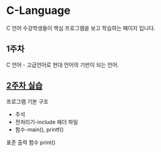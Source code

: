 # C-Language
C 언어 수강학생들이 핵심 프로그램을 보고 학습하는 페이지 입니다. 

## 1주차
C 언어 - 고급언어로 현대 언어의 기반이 되는 언어.

## [2주차 실습](https://github.com/C-Language//blob/main/week2.c)
프로그램 기본 구조 
<ul>
  <li>주석</li>
  <li>전처리기-include 헤더 파일</li>
  <li>함수-main(), printf()</li>
</ul>
표준 출력 함수 print()<br>
